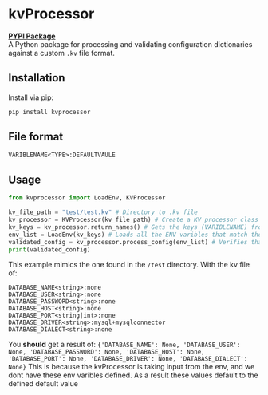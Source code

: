 # kvProcessor

[**PYPI Package**](https://pypi.org/project/kvprocessor/) \
A Python package for processing and validating configuration dictionaries against a custom `.kv` file format.

## Installation

Install via pip:

```bash
pip install kvprocessor
```

## File format

```custom
VARIBLENAME<TYPE>:DEFAULTVAULE
```

## Usage

```python
from kvprocessor import LoadEnv, KVProcessor

kv_file_path = "test/test.kv" # Directory to .kv file
kv_processor = KVProcessor(kv_file_path) # Create a KV processor class
kv_keys = kv_processor.return_names() # Gets the keys (VARIBLENAME) from the .kv file
env_list = LoadEnv(kv_keys) # Loads all the ENV varibles that match those keys
validated_config = kv_processor.process_config(env_list) # Verifies that those env varibles exist and are of the correct type
print(validated_config)
```

This example mimics the one found in the `/test` directory. With the kv file of:
```custom
DATABASE_NAME<string>:none
DATABASE_USER<string>:none
DATABASE_PASSWORD<string>:none
DATABASE_HOST<string>:none
DATABASE_PORT<string|int>:none
DATABASE_DRIVER<string>:mysql+mysqlconnector
DATABASE_DIALECT<string>:none
```
You **should** get a result of: 
`{'DATABASE_NAME': None, 'DATABASE_USER': None, 'DATABASE_PASSWORD': None, 'DATABASE_HOST': None, 'DATABASE_PORT': None, 'DATABASE_DRIVER': None, 'DATABASE_DIALECT': None}` This is because the kvProcessor is taking input from the env, and we dont have these env varibles defined. As a result these values default to the defined default value